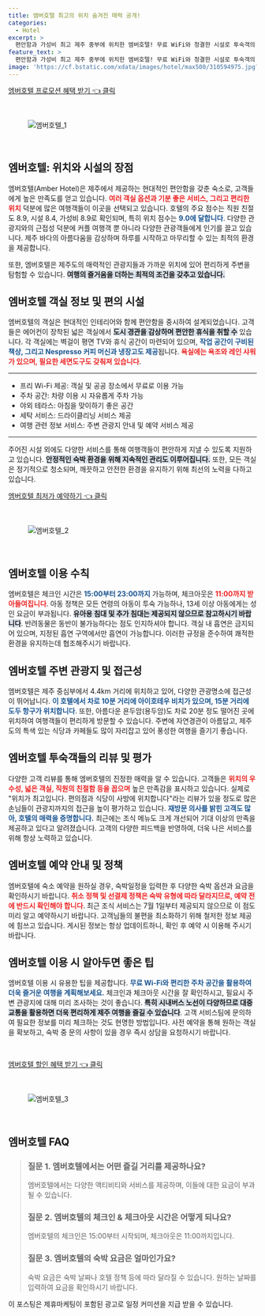 ```yaml
---
title: 엠버호텔 최고의 위치 숨겨진 매력 공개!
categories:
  - Hotel
excerpt: >
  편안함과 가성비 최고 제주 중부에 위치한 엠버호텔! 무료 WiFi와 청결한 시설로 투숙객의 재방문이 끊이지 않습니다. 최고의 위치와 친절한 서비스로 특별한 여행을 만들어보세요!
feature_text: >
  편안함과 가성비 최고 제주 중부에 위치한 엠버호텔! 무료 WiFi와 청결한 시설로 투숙객의 재방문이 끊이지 않습니다. 최고의 위치와 친절한 서비스로 특별한 여행을 만들어보세요!
image: 'https://cf.bstatic.com/xdata/images/hotel/max500/310594975.jpg?k=fd6e68dcac9df38930873e963b673392e95e4071f7f51089fea3e90bc932cf0d&o=&hp=1'
---
```


<p><a class="modoo-button" href="https://tinyurl.com/24ftpac5" rel="nofollow noopener">엠버호텔 프로모션 혜택 받기 👈 클릭</a></p><br/>
<figure class="image"><img alt="엠버호텔_1" src="https://cf.bstatic.com/xdata/images/hotel/max1024x768/309253899.jpg?k=b2a586c9bd17bcff474b5eaa9aa67dd775b30c504b31efabe92894c4e6f4d5d8&amp;o=&amp;hp=1"/></figure><br/>

<h2 data-ke-size="size26" id="엠버호텔_소개">엠버호텔: 위치와 시설의 장점</h2>
<p data-ke-size="size16">엠버호텔(Amber Hotel)은 제주에서 제공하는 현대적인 편안함을 갖춘 숙소로, 고객들에게 높은 만족도를 얻고 있습니다. <b><span style="color: #ee2323;">여러 객실 옵션과 기분 좋은 서비스, 그리고 편리한 위치</span></b> 덕분에 많은 여행객들이 이곳을 선택되고 있습니다. 호텔의 주요 점수는 직원 친절도 8.9, 시설 8.4, 가성비 8.9로 확인되며, 특히 위치 점수는 <b><span style="color: #1a5490;">9.0에 달합니다</span></b>. 다양한 관광지와의 근접성 덕분에 커플 여행객 뿐 아니라 다양한 관광객들에게 인기를 끌고 있습니다. 제주 바다의 아름다움을 감상하며 하루를 시작하고 마무리할 수 있는 최적의 환경을 제공합니다. </p>
<p data-ke-size="size16">또한, 엠버호텔은 제주도의 매력적인 관광지들과 가까운 위치에 있어 편리하게 주변을 탐험할 수 있습니다. <b><span style="background-color: #21538527;">여행의 즐거움을 더하는 최적의 조건을 갖추고 있습니다.</span></b></p>
<h2 data-ke-size="size23" id="엠버호텔_객실_정보">엠버호텔 객실 정보 및 편의 시설</h2>
<p data-ke-size="size16">엠버호텔의 객실은 현대적인 인테리어와 함께 편안함을 중시하여 설계되었습니다. 고객들은 에어컨이 장착된 넓은 객실에서 <b><span style="background-color: #21538527;">도시 경관을 감상하며 편안한 휴식을 취할 수</span></b> 있습니다. 각 객실에는 벽걸이 평면 TV와 휴식 공간이 마련되어 있으며, <b><span style="color: #1a5490;">작업 공간이 구비된 책상, 그리고 Nespresso 커피 머신과 냉장고도 제공</span></b>됩니다. <b><span style="color: #ee2323;">욕실에는 욕조와 레인 샤워가 있으며, 필요한 세면도구도 갖춰져 있습니다</span></b>.</p>
<hr contenteditable="false" data-ke-style="style5" data-ke-type="horizontalRule"/>
<ul data-ke-list-type="disc" style="list-style-type: disc;">
<li>프리 Wi-Fi 제공: 객실 및 공공 장소에서 무료로 이용 가능</li>
<li>주차 공간: 차량 이용 시 자유롭게 주차 가능</li>
<li>야외 테라스: 아침을 맞이하기 좋은 공간</li>
<li>세탁 서비스: 드라이클리닝 서비스 제공</li>
<li>여행 관련 정보 서비스: 주변 관광지 안내 및 예약 서비스 제공</li>
</ul>
<hr contenteditable="false" data-ke-style="style5" data-ke-type="horizontalRule"/>
<p data-ke-size="size16">주어진 시설 외에도 다양한 서비스를 통해 여행객들이 편안하게 지낼 수 있도록 지원하고 있습니다. <b><span style="background-color: #21538527;">안정적인 숙박 환경을 위해 지속적인 관리도 이루어집니다.</span></b> 또한, 모든 객실은 정기적으로 청소되며, 깨끗하고 안전한 환경을 유지하기 위해 최선의 노력을 다하고 있습니다.</p>
<p><a class="modoo-button" href="https://tinyurl.com/24ftpac5" rel="nofollow noopener">엠버호텔 최저가 예약하기 👈 클릭</a></p><br/>
<figure class="image"><img alt="엠버호텔_2" src="https://cf.bstatic.com/xdata/images/hotel/max500/310594975.jpg?k=fd6e68dcac9df38930873e963b673392e95e4071f7f51089fea3e90bc932cf0d&amp;o=&amp;hp=1"/></figure><br/>
<h2 data-ke-size="size23" id="엠버호텔_이용_수칙">엠버호텔 이용 수칙</h2>
<p data-ke-size="size16">엠버호텔은 체크인 시간은 <b><span style="color: #1a5490;">15:00부터 23:00까지</span></b> 가능하며, 체크아웃은 <b><span style="color: #ee2323;">11:00까지 받아들여집니다</span></b>. 아동 정책은 모든 연령의 아동이 투숙 가능하나, 13세 이상 아동에게는 성인 요금이 부과됩니다. <b><span style="background-color: #21538527;">유아용 침대 및 추가 침대는 제공되지 않으므로 참고하시기 바랍니다</span></b>. 반려동물은 동반이 불가능하다는 점도 인지하셔야 합니다. 객실 내 흡연은 금지되어 있으며, 지정된 흡연 구역에서만 흡연이 가능합니다. 이러한 규정을 준수하여 쾌적한 환경을 유지하는데 협조해주시기 바랍니다.</p>
<h2 data-ke-size="size23" id="엠버호텔_주변_관광지">엠버호텔 주변 관광지 및 접근성</h2>
<p data-ke-size="size16">엠버호텔은 제주 중심부에서 4.4km 거리에 위치하고 있어, 다양한 관광명소에 접근성이 뛰어납니다. <b><span style="color: #1a5490;">이 호텔에서 차로 10분 거리에 아이호테우 비치가 있으며, 15분 거리에 도두 항구가 위치합니다</span></b>. 또한, 아름다운 욘두암(용두암)도 차로 20분 정도 떨어진 곳에 위치하여 여행객들이 편리하게 방문할 수 있습니다. 주변에 자연경관이 아름답고, 제주도의 특색 있는 식당과 카페들도 많이 자리잡고 있어 풍성한 여행을 즐기기 좋습니다.</p>
<h2 data-ke-size="size26" id="엠버호텔_투숙객_리뷰">엠버호텔 투숙객들의 리뷰 및 평가</h2>
<p data-ke-size="size16">다양한 고객 리뷰를 통해 엠버호텔의 진정한 매력을 알 수 있습니다. 고객들은 <b><span style="color: #ee2323;">위치의 우수성, 넓은 객실, 직원의 친절함 등을 꼽으며</span></b> 높은 만족감을 표시하고 있습니다. 실제로 "위치가 최고입니다. 편의점과 식당이 사방에 위치합니다"라는 리뷰가 있을 정도로 많은 손님들이 관광지까지의 접근을 높이 평가하고 있습니다. <b><span style="color: #1a5490;">재방문 의사를 밝힌 고객도 많아, 호텔의 매력을 증명합니다.</span></b> 최근에는 조식 메뉴도 크게 개선되어 기대 이상의 만족을 제공하고 있다고 알려졌습니다. 고객의 다양한 피드백을 반영하여, 더욱 나은 서비스를 위해 항상 노력하고 있습니다.</p>
<h2 data-ke-size="size23" id="엠버호텔_예약_안내">엠버호텔 예약 안내 및 정책</h2>
<p data-ke-size="size16">엠버호텔에 숙소 예약을 원하실 경우, 숙박일정을 입력한 후 다양한 숙박 옵션과 요금을 확인하시기 바랍니다. <b><span style="color: #ee2323;">취소 정책 및 선결제 정책은 숙박 유형에 따라 달라지므로, 예약 전에 반드시 확인해야 합니다</span></b>. 최근 조식 서비스는 7월 1일부터 제공되지 않으므로 이 점도 미리 알고 예약하시기 바랍니다. 고객님들의 불편을 최소화하기 위해 철저한 정보 제공에 힘쓰고 있습니다. 게시된 정보는 항상 업데이트하니, 확인 후 예약 시 이용해 주시기 바랍니다.</p>
<h2 data-ke-size="size26" id="엠버호텔_이용_팁">엠버호텔 이용 시 알아두면 좋은 팁</h2>
<p data-ke-size="size16">엠버호텔 이용 시 유용한 팁을 제공합니다. <b><span style="color: #1a5490;">무료 Wi-Fi와 편리한 주차 공간을 활용하여 더욱 즐거운 여행을 계획해보세요.</span></b> 체크인과 체크아웃 시간을 잘 확인하시고, 필요시 주변 관광지에 대해 미리 조사하는 것이 좋습니다. <b><span style="background-color: #21538527;">특히 시내버스 노선이 다양하므로 대중교통을 활용하면 더욱 편리하게 제주 여행을 즐길 수 있습니다</span></b>. 고객 서비스팀에 문의하여 필요한 정보를 미리 체크하는 것도 현명한 방법입니다. 사전 예약을 통해 원하는 객실을 확보하고, 숙박 중 문의 사항이 있을 경우 즉시 상담을 요청하시기 바랍니다.</p>
<p data-ke-size="size16"> </p>

<p><a class="modoo-button" href="https://tinyurl.com/24ftpac5" rel="nofollow noopener">엠버호텔 할인 혜택 받기 👈 클릭</a></p><br>

<figure class="image"><img src="https://cf.bstatic.com/xdata/images/hotel/max500/38282323.jpg?k=707660bf4b57415a271613e141a9c14d58310f70fc5536112c47e79f4d63a300&o=&hp=1" alt="엠버호텔_3"></figure><br>
<h2 id="엠버호텔_FAQ">엠버호텔 FAQ</h2>
<div itemscope="" itemtype="https://schema.org/FAQPage"> 
<blockquote> 
<div itemscope="" itemprop="mainEntity" itemtype="https://schema.org/Question"> 
<h3 itemprop="name">질문 1. 엠버호텔에서는 어떤 즐길 거리를 제공하나요?</h3> 
<div itemscope="" itemprop="acceptedAnswer" itemtype="https://schema.org/Answer"> 
<span itemprop="text"> 
<p>엠버호텔에서는 다양한 액티비티와 서비스를 제공하며, 이들에 대한 요금이 부과될 수 있습니다.</p> 
</span> 
</div> 
</div> 

<div itemscope="" itemprop="mainEntity" itemtype="https://schema.org/Question"> 
<h3 itemprop="name">질문 2. 엠버호텔의 체크인 & 체크아웃 시간은 어떻게 되나요?</h3> 
<div itemscope="" itemprop="acceptedAnswer" itemtype="https://schema.org/Answer"> 
<span itemprop="text"> 
<p>엠버호텔의 체크인은 15:00부터 시작되며, 체크아웃은 11:00까지입니다.</p> 
</span> 
</div> 
</div> 

<div itemscope="" itemprop="mainEntity" itemtype="https://schema.org/Question"> 
<h3 itemprop="name">질문 3. 엠버호텔의 숙박 요금은 얼마인가요?</h3> 
<div itemscope="" itemprop="acceptedAnswer" itemtype="https://schema.org/Answer"> 
<span itemprop="text"> 
<p>숙박 요금은 숙박 날짜나 호텔 정책 등에 따라 달라질 수 있습니다. 원하는 날짜를 입력하여 요금을 확인하시기 바랍니다.</p> 
</span> 
</div> 
</div> 
</blockquote> 
</div><p>이 포스팅은 제휴마케팅이 포함된 광고로 일정 커미션을 지급 받을 수 있습니다.</p>

